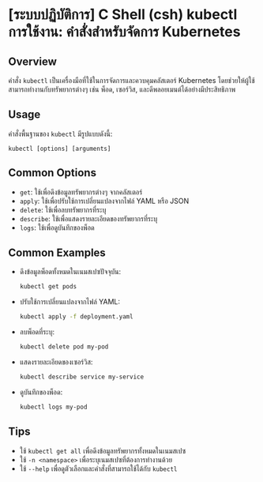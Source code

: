 # [ระบบปฏิบัติการ] C Shell (csh) kubectl การใช้งาน: คำสั่งสำหรับจัดการ Kubernetes

## Overview
คำสั่ง `kubectl` เป็นเครื่องมือที่ใช้ในการจัดการและควบคุมคลัสเตอร์ Kubernetes โดยช่วยให้ผู้ใช้สามารถทำงานกับทรัพยากรต่างๆ เช่น พ็อด, เซอร์วิส, และดีพลอยเมนต์ได้อย่างมีประสิทธิภาพ

## Usage
คำสั่งพื้นฐานของ `kubectl` มีรูปแบบดังนี้:
```
kubectl [options] [arguments]
```

## Common Options
- `get`: ใช้เพื่อดึงข้อมูลทรัพยากรต่างๆ จากคลัสเตอร์
- `apply`: ใช้เพื่อปรับใช้การเปลี่ยนแปลงจากไฟล์ YAML หรือ JSON
- `delete`: ใช้เพื่อลบทรัพยากรที่ระบุ
- `describe`: ใช้เพื่อแสดงรายละเอียดของทรัพยากรที่ระบุ
- `logs`: ใช้เพื่อดูบันทึกของพ็อด

## Common Examples
- ดึงข้อมูลพ็อดทั้งหมดในเนมสเปซปัจจุบัน:
  ```bash
  kubectl get pods
  ```

- ปรับใช้การเปลี่ยนแปลงจากไฟล์ YAML:
  ```bash
  kubectl apply -f deployment.yaml
  ```

- ลบพ็อดที่ระบุ:
  ```bash
  kubectl delete pod my-pod
  ```

- แสดงรายละเอียดของเซอร์วิส:
  ```bash
  kubectl describe service my-service
  ```

- ดูบันทึกของพ็อด:
  ```bash
  kubectl logs my-pod
  ```

## Tips
- ใช้ `kubectl get all` เพื่อดึงข้อมูลทรัพยากรทั้งหมดในเนมสเปซ
- ใช้ `-n <namespace>` เพื่อระบุเนมสเปซที่ต้องการทำงานด้วย
- ใช้ `--help` เพื่อดูตัวเลือกและคำสั่งที่สามารถใช้ได้กับ `kubectl`